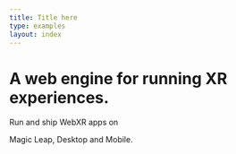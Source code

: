 ```yaml
---
title: Title here
type: examples
layout: index
---
```


<h1 class="slogan">
A web engine for running XR experiences.
</h1>




<div class="intro">
  <p>Run and ship WebXR apps on</p>
  <p>Magic Leap, Desktop and Mobile.</p>
</div>

